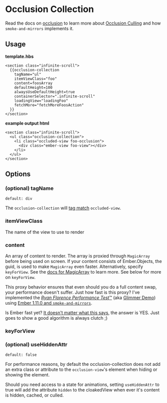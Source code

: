 # Occlusion Collection

Read the docs on [occlusion](./occlusion.md) to learn more about [Occlusion Culling](http://en.wikipedia.org/wiki/Hidden_surface_determination#Occlusion_culling)
and how `smoke-and-mirrors` implements it.

## Usage

**template.hbs**
```
<section class="infinite-scroll">
  {{occlusion-collection
    tagName="ul"
    itemViewClass="foo"
    content=foosArray
    defaultHeight=100
    alwaysUseDefaultHeight=true
    containerSelector=".infinite-scroll"
    loadingView="loadingFoo"
    fetchMore="fetchMoreFoosAction"
  }}
</section>
```

**example output html**
```
<section class="infinite-scroll">
  <ul class="occlusion-collection">
    <li class="occluded-view foo-occlusion">
      <div class="ember-view foo-view"></div>
    </li>
  </ul>
</section>
```

## Options

### (optional) tagName

`default: div`

The `occlusion-collection` will [tag match](../addon/utils/get-tag-descendant.js) `occluded-view`.


### itemViewClass

The name of the view to use to render 

### content

An array of content to render.  The array is proxied through `MagicArray` before being used on screen.
If your content consists of Ember.Objects, the guid, is used to make `MagicArray` even faster. Alternatively,
specify `keyForView`.  See the [docs for MagicArray](./magic-array.md) to learn more.  See below for more
on `keyForView`.

This proxy behavior ensures that even should you do a full content swap, your performance doesn't suffer.
Just how fast is this proxy?  I've implemented the [*Ryan Florence Performance Test*™](http://discuss.emberjs.com/t/ryan-florences-react-talk-does-not-make-ember-look-very-good/7223)
(aka [Glimmer Demo](https://dbmonster.firebaseapp.com/)) using [Ember 1.11.0 and `smoke-and-mirrors`]().

Is Ember fast yet? [It doesn't matter what this says](https://is-ember-fast-yet.firebaseapp.com/), the answer is YES.
Just goes to show a good algorithm is always clutch ;)

### keyForView



### (optional) useHiddenAttr

`default: false`

For performance reasons, by default the occlusion-collection does not add an extra class or
attribute to the `occlusion-view`'s element when hiding or showing the element.

Should you need access to a state for animations, setting `useHiddenAttr` to true
will add the attribute `hidden` to the cloakedView when ever it's content is hidden, cached, or
culled.
